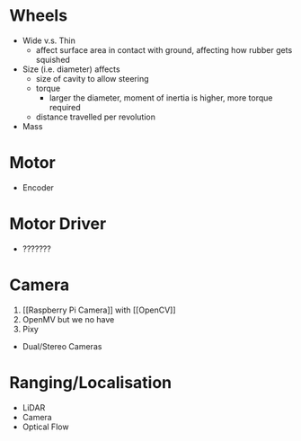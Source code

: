 # Wheels
- Wide v.s. Thin
	- affect surface area in contact with ground, affecting how rubber gets squished
- Size (i.e. diameter) affects
	- size of cavity to allow steering
	- torque
		- larger the diameter, moment of inertia is higher, more torque required
	- distance travelled per revolution
- Mass

# Motor
- Encoder

# Motor Driver
- ???????

# Camera
1. [[Raspberry Pi Camera]] with [[OpenCV]]
2. OpenMV but we no have
3. Pixy

- Dual/Stereo Cameras

# Ranging/Localisation
- LiDAR
- Camera
- Optical Flow

# 